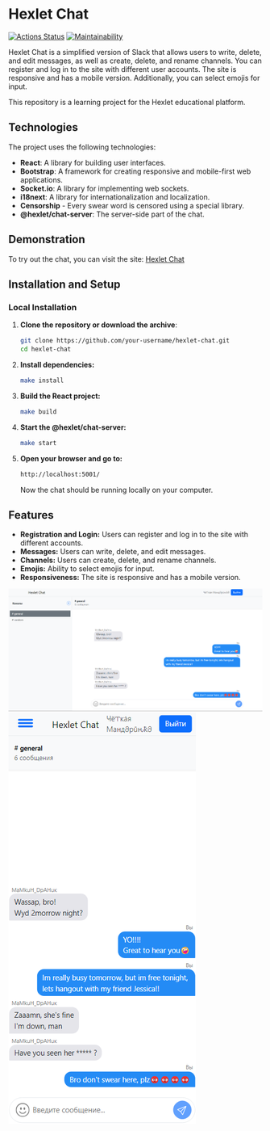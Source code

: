 
# Hexlet Chat

[![Actions Status](https://github.com/mkh1n/frontend-project-12/actions/workflows/hexlet-check.yml/badge.svg)](https://github.com/mkh1n/frontend-project-12/actions)
[![Maintainability](https://api.codeclimate.com/v1/badges/e40b70bce39cce751b0f/maintainability)](https://codeclimate.com/github/mkh1n/frontend-project-12/maintainability)

Hexlet Chat is a simplified version of Slack that allows users to write, delete, and edit messages, as well as create, delete, and rename channels. You can register and log in to the site with different user accounts. The site is responsive and has a mobile version. Additionally, you can select emojis for input. 

This repository is a learning project for the Hexlet educational platform.

## Technologies

The project uses the following technologies:

- **React**: A library for building user interfaces.
- **Bootstrap**: A framework for creating responsive and mobile-first web applications.
- **Socket.io**: A library for implementing web sockets.
- **i18next**: A library for internationalization and localization.
- **Censorship** - Every swear word is censored using a special library.
- **@hexlet/chat-server**: The server-side part of the chat.

## Demonstration

To try out the chat, you can visit the site: [Hexlet Chat](https://frontend-project-12-806g.onrender.com/)

## Installation and Setup

### Local Installation

1. **Clone the repository or download the archive**:

   ```sh
   git clone https://github.com/your-username/hexlet-chat.git
   cd hexlet-chat
   ```
   
2. **Install dependencies:**

   ```sh
   make install
   ```
   
3. **Build the React project:**

   ```sh
   make build
   ```
   
4. **Start the @hexlet/chat-server:**

   ```sh
   make start
   ```
   
5. **Open your browser and go to:**

   ```sh
   http://localhost:5001/
   ```	
   Now the chat should be running locally on your computer.

## Features
- **Registration and Login:** Users can register and log in to the site with different accounts.
- **Messages:** Users can write, delete, and edit messages.
- **Channels:** Users can create, delete, and rename channels.
- **Emojis:** Ability to select emojis for input.
- **Responsiveness:** The site is responsive and has a mobile version.

![screenshot](./screenshot1.png)
![screenshot](./mobileScreenshot.png)

  
